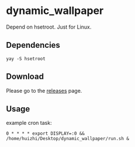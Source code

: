 # dynamic_wallpaper
Depend on hsetroot. Just for Linux.

## Dependencies

```
yay -S hsetroot
```

## Download

Please go to the [releases](https://github.com/qvshuo/dynamic_wallpaper/releases) page.

## Usage

example cron task:

```
0 * * * * export DISPLAY=:0 && /home/huizhi/Desktop/dynamic_wallpaper/run.sh &
```
